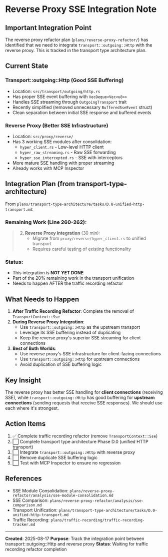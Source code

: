 # Reverse Proxy SSE Integration Note

## Important Integration Point

The reverse proxy refactor plan (`plans/reverse-proxy-refactor/`) has identified that we need to integrate `transport::outgoing::Http` with the reverse proxy. This is tracked in the transport type architecture plan.

## Current State

### Transport::outgoing::Http (Good SSE Buffering)
- Location: `src/transport/outgoing/http.rs`
- Has proper SSE event buffering with `VecDeque<Vec<u8>>`
- Handles SSE streaming through `OutgoingTransport` trait
- Recently simplified (removed unnecessary `BufferedSseEvent` struct)
- Clean separation between initial SSE response and buffered events

### Reverse Proxy (Better SSE Infrastructure)
- Location: `src/proxy/reverse/`
- Has 3 working SSE modules after consolidation:
  - `hyper_client.rs` - Low-level HTTP client
  - `hyper_raw_streaming.rs` - Raw SSE forwarding
  - `hyper_sse_intercepted.rs` - SSE with interceptors
- More mature SSE handling with proper streaming
- Already works with MCP Inspector

## Integration Plan (from transport-type-architecture)

From `plans/transport-type-architecture/tasks/D.0-unified-http-transport.md`:

### Remaining Work (Line 260-262):
> 2. **Reverse Proxy Integration** (30 min):
>    - Migrate from `proxy/reverse/hyper_client.rs` to unified transport
>    - Requires careful testing of existing functionality

### Status:
- This integration is **NOT YET DONE**
- Part of the 20% remaining work in the transport unification
- Needs to happen AFTER the traffic recording refactor

## What Needs to Happen

1. **After Traffic Recording Refactor**: Complete the removal of `TransportContext::Sse`
2. **During Reverse Proxy Integration**: 
   - Use `transport::outgoing::Http` as the upstream transport
   - Leverage its SSE buffering instead of duplicating
   - Keep the reverse proxy's superior SSE streaming for client connections
3. **Best of Both Worlds**:
   - Use reverse proxy's SSE infrastructure for client-facing connections
   - Use `transport::outgoing::Http` for upstream connections
   - Avoid duplication of SSE buffering logic

## Key Insight

The reverse proxy has better SSE handling for **client connections** (receiving SSE), while `transport::outgoing::Http` has good buffering for **upstream connections** (sending requests that receive SSE responses). We should use each where it's strongest.

## Action Items

1. ✅ Complete traffic recording refactor (remove `TransportContext::Sse`)
2. ⬜ Complete transport type architecture Phase D.0 (unified HTTP transport)
3. ⬜ Integrate `transport::outgoing::Http` with reverse proxy
4. ⬜ Remove duplicate SSE buffering logic
5. ⬜ Test with MCP Inspector to ensure no regression

## References

- SSE Module Consolidation: `plans/reverse-proxy-refactor/analysis/sse-module-consolidation.md`
- SSE Comparison: `plans/reverse-proxy-refactor/analysis/sse-comparison.md`
- Transport Unification: `plans/transport-type-architecture/tasks/D.0-unified-http-transport.md`
- Traffic Recording: `plans/traffic-recording/traffic-recording-tracker.md`

---

**Created**: 2025-08-17
**Purpose**: Track the integration point between transport::outgoing::Http and reverse proxy
**Status**: Waiting for traffic recording refactor completion